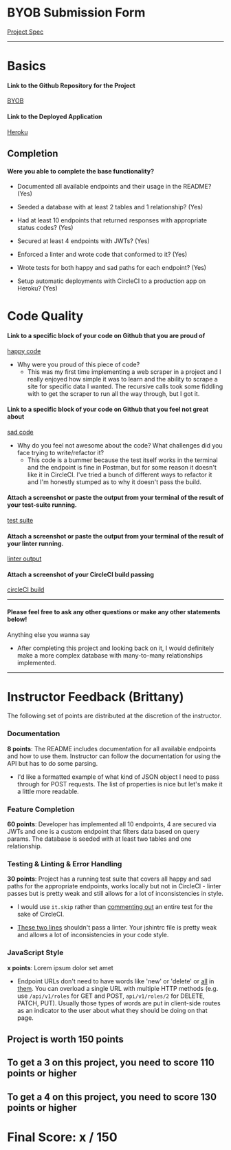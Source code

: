 # BYOB Submission Form

[Project Spec](http://frontend.turing.io/projects/build-your-own-backend.html)

------

# Basics

#### Link to the Github Repository for the Project
[BYOB](http://github.com/devthehuman/build-your-own-backend)

#### Link to the Deployed Application
[Heroku](https://byob-dd-lol.herokuapp.com/)


## Completion

#### Were you able to complete the base functionality?

* Documented all available endpoints and their usage in the README?
(Yes)

* Seeded a database with at least 2 tables and 1 relationship?
(Yes)

* Had at least 10 endpoints that returned responses with appropriate status codes?
(Yes)

* Secured at least 4 endpoints with JWTs?
(Yes)

* Enforced a linter and wrote code that conformed to it?
(Yes)

* Wrote tests for both happy and sad paths for each endpoint?
(Yes)

* Setup automatic deployments with CircleCI to a production app on Heroku?
(Yes)

# Code Quality

#### Link to a specific block of your code on Github that you are proud of
[happy code](https://github.com/devthehuman/build-your-own-backend/blob/master/scraper.js#L1-L42)

* Why were you proud of this piece of code?
  * This was my first time implementing a web scraper in a project and I really enjoyed how simple it was to learn and 
  the ability to scrape a site for specific data I wanted. The recursive calls took some fiddling with to get the scraper
  to run all the way through, but I got it. 

#### Link to a specific block of your code on Github that you feel not great about
[sad code](https://github.com/devthehuman/build-your-own-backend/blob/master/test/routes.spec.js#L111-L125)

* Why do you feel not awesome about the code? What challenges did you face trying to write/refactor it?
  * This code is a bummer because the test itself works in the terminal and the endpoint is fine in Postman, but for some 
  reason it doesn't like it in CircleCI. I've tried a bunch of different ways to refactor it and I'm honestly stumped as to 
  why it doesn't pass the build.

#### Attach a screenshot or paste the output from your terminal of the result of your test-suite running.

[test suite](https://github.com/devthehuman/build-your-own-backend/blob/master/screenshots/test-suite-ss.png)

#### Attach a screenshot or paste the output from your terminal of the result of your linter running.

[linter output](https://github.com/devthehuman/build-your-own-backend/blob/master/screenshots/linter-ss.png)

#### Attach a screenshot of your CircleCI build passing

[circleCI build](https://github.com/devthehuman/build-your-own-backend/blob/master/screenshots/circle-ci-ss.png)

-----

#### Please feel free to ask any other questions or make any other statements below!

Anything else you wanna say
* After completing this project and looking back on it, I would definitely make a more complex database with many-to-many 
  relationships implemented. 

-----


# Instructor Feedback (Brittany)

The following set of points are distributed at the discretion of the instructor.

### Documentation

**8 points**: The README includes documentation for all available endpoints and how to use them. Instructor can follow the documentation for using the API but has to do some parsing.

* I'd like a formatted example of what kind of JSON object I need to pass through for POST requests. The list of properties is nice but let's make it a little more readable.

### Feature Completion

**60 points**: Developer has implemented all 10 endpoints, 4 are secured via JWTs and one is a custom endpoint that filters data based on query params. The database is seeded with at least two tables and one relationship.

### Testing & Linting & Error Handling

**30 points**: Project has a running test suite that covers all happy and sad paths for the appropriate endpoints, works locally but not in CircleCI - linter passes but is pretty weak and still allows for a lot of inconsistencies in style.

* I would use `it.skip` rather than [commenting out](https://github.com/devthehuman/build-your-own-backend/blob/master/test/routes.spec.js#L111-L125) an entire test for the sake of CircleCI.

* [These two lines](https://github.com/devthehuman/build-your-own-backend/blob/master/test/routes.spec.js#L71-L72) shouldn't pass a linter. Your jshintrc file is pretty weak and allows a lot of inconsistencies in your code style.

### JavaScript Style

**x points**: Lorem ipsum dolor set amet

* Endpoint URLs don't need to have words like 'new' or 'delete' or [all](https://github.com/devthehuman/build-your-own-backend/blob/master/test/routes.spec.js#L34) in [them](https://github.com/devthehuman/build-your-own-backend/blob/master/test/routes.spec.js#L129). You can overload a single URL with multiple HTTP methods (e.g. use `/api/v1/roles` for GET and POST, `api/v1/roles/2` for DELETE, PATCH, PUT). Usually those types of words are put in client-side routes as an indicator to the user about what they should be doing on that page.

## Project is worth 150 points

## To get a 3 on this project, you need to score 110 points or higher
## To get a 4 on this project, you need to score 130 points or higher

# Final Score: x / 150
